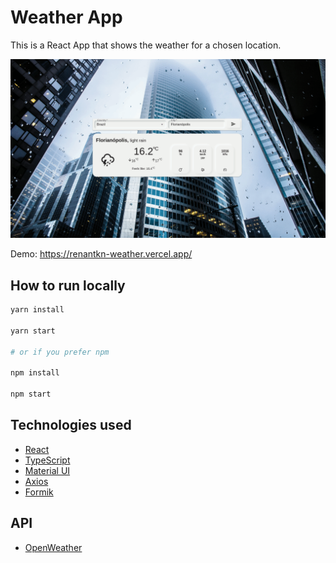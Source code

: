 # Weather App

This is a React App that shows the weather for a chosen location.

![Weather App](./assets/weather.gif)

Demo: https://renantkn-weather.vercel.app/

## How to run locally

```bash
yarn install

yarn start

# or if you prefer npm

npm install

npm start
```

## Technologies used

- [React](https://reactjs.org/)
- [TypeScript](https://www.typescriptlang.org/)
- [Material UI](https://mui.com/)
- [Axios](https://axios-http.com/)
- [Formik](https://formik.org)

## API

- [OpenWeather](https://openweathermap.org/)
